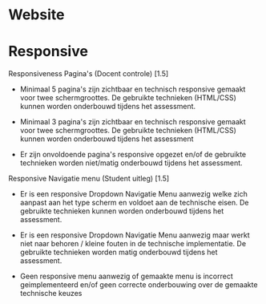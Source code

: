 # Website

# Responsive

Responsiveness Pagina's (Docent controle) [1.5]

- Minimaal 5 pagina's zijn zichtbaar en technisch responsive gemaakt voor twee schermgroottes. De gebruikte technieken (HTML/CSS) kunnen worden onderbouwd tijdens het assessment.

- Minimaal 3 pagina's zijn zichtbaar en technisch responsive gemaakt voor twee schermgroottes. De gebruikte technieken (HTML/CSS) kunnen worden onderbouwd tijdens het assessment

- Er zijn onvoldoende pagina's responsive opgezet en/of de gebruikte technieken worden niet/matig onderbouwd tijdens het assessment.

Responsive Navigatie menu (Student uitleg) [1.5]

- Er is een responsive Dropdown Navigatie Menu aanwezig welke zich aanpast aan het type scherm en voldoet aan de technische eisen. De gebruikte technieken kunnen worden onderbouwd tijdens het assessment.

- Er is een responsive Dropdown Navigatie Menu aanwezig maar werkt niet naar behoren / kleine fouten in de technische implementatie. De gebruikte technieken worden matig onderbouwd tijdens het assessment.

- Geen responsive menu aanwezig of gemaakte menu is incorrect geimplementeerd en/of geen correcte onderbouwing over de gemaakte technische keuzes
